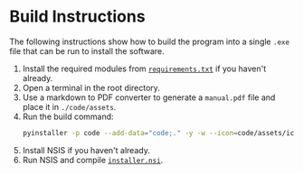# Build Instructions

The following instructions show how to build the program into a single `.exe`
file that can be run to install the software.

1. Install the required modules from [`requirements.txt`](requirements.txt) if
   you haven't already.
2. Open a terminal in the root directory.
3. Use a markdown to PDF converter to generate a `manual.pdf` file and place it
   in `./code/assets`.
4. Run the build command:
   ```sh
   pyinstaller -p code --add-data="code;." -y -w --icon=code/assets/icon.ico code/bubble_sheet_reader.py
   ```
5. Install NSIS if you haven't already.
6. Run NSIS and compile [`installer.nsi`](installer.nsi).
